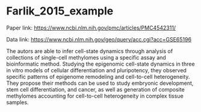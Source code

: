 # Farlik_2015_example

Paper link: https://www.ncbi.nlm.nih.gov/pmc/articles/PMC4542311/

Data link: https://www.ncbi.nlm.nih.gov/geo/query/acc.cgi?acc=GSE65196

The autors are able to infer cell-state dynamics through analysis of collections of single-cell methylomes using a specific assay and bioinformatic method. Studying the epigenomic cell-state dynamics in three in vitro models of cellular differentiation and pluripotency, they observed specific patterns of epigenome remodeling and cell-to-cell heterogeneity. They propose their methods can be used to study embryonic development, stem cell differentiation, and cancer, as well as generation of composite methylomes accounting for cell-to-cell heterogeneity in complex tissue samples.
